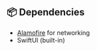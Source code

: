 ## 📦 Dependencies

- [Alamofire](https://github.com/Alamofire/Alamofire) for networking
- SwiftUI (built-in)
